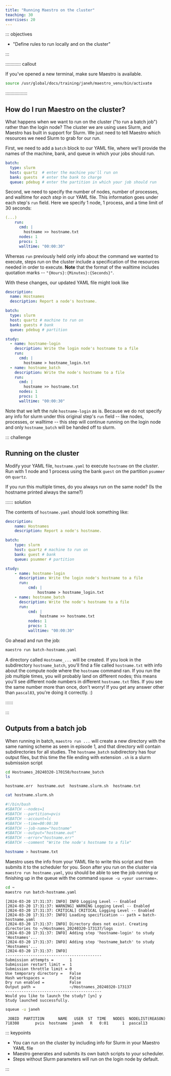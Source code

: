 ```yaml
---
title: "Running Maestro on the cluster"
teaching: 30
exercises: 20
---
```


::: objectives

- "Define rules to run locally and on the cluster"

:::

:::::::::::: callout

If you've opened a new terminal, make sure Maestro is available.

```bash
source /usr/global/docs/training/janeh/maestro_venv/bin/activate
```

:::::::::::::::::

## How do I run Maestro on the cluster?

What happens when we want to run on the cluster ("to run a batch job")
rather than the login node? The cluster we are using uses Slurm, and
Maestro has built in support for Slurm. We just need to tell Maestro
which resources we need Slurm to grab for our run.

First, we need to add a `batch` block to our YAML file, where we'll
provide the names of the machine, bank, and queue in which your jobs
should run.

```yml
batch:
  type: slurm
  host: quartz  # enter the machine you'll run on
  bank: guests  # enter the bank to charge
  queue: pdebug # enter the partition in which your job should run
```

Second, we need to specify the number of nodes, number of processes,
and walltime for _each step_ in our YAML file. This information goes
under each step's `run` field. Here we specify 1 node, 1 process, and
a time limit of 30 seconds:

```yml
(...)
    run:
      cmd: |
        hostname >> hostname.txt
      nodes: 1
      procs: 1
      walltime: "00:00:30"
```

Whereas `run` previously held only info about the command we wanted to
execute, steps run on the cluster include a specification of the
resources needed in order to execute. __Note__ that the format of the
walltime includes quotation marks -- `"{Hours}:{Minutes}:{Seconds}"`.

With these changes, our updated YAML file might look like

```yml
description:
  name: Hostnames
  description: Report a node's hostname.

batch:
  type: slurm
  host: quartz # machine to run on
  bank: guests # bank
  queue: pdebug # partition

study:
  - name: hostname-login
    description: Write the login node's hostname to a file
    run:
      cmd: |
        hostname > hostname_login.txt
  - name: hostname_batch
    description: Write the node's hostname to a file
    run:
      cmd: |
        hostname >> hostname.txt
      nodes: 1
      procs: 1
      walltime: "00:00:30"
```

Note that we left the rule `hostname-login` as is. Because we do not
specify any info for slurm under this original step's `run` field --
like nodes, processes, or walltime -- this step will continue running
on the login node and only `hostname_batch` will be handed off to
slurm.

::: challenge

## Running on the cluster

Modify your YAML file, `hostname.yaml` to execute `hostname` on the
_cluster_.  Run with 1 node and 1 process using the bank `guest` on
the partition `psummer` on `quartz`.

If you run this multiple times, do you always run on the same node?
(Is the hostname printed always the same?)

:::::: solution

The contents of `hostname.yaml` should look something like:

```yml
description:
    name: Hostnames
    description: Report a node's hostname.

batch:
    type: slurm
    host: quartz # machine to run on
    bank: guest # bank
    queue: psummer # partition

study:
    - name: hostname-login
      description: Write the login node's hostname to a file
      run:
          cmd: |
              hostname > hostname_login.txt
    - name: hostname_batch
      description: Write the node's hostname to a file
      run:
          cmd: |
               hostname >> hostname.txt
          nodes: 1
          procs: 1
          walltime: "00:00:30"

```

Go ahead and run the job:

```bash
maestro run batch-hostname.yaml
```

A directory called `Hostname_...` will be created. If you look in the
subdirectory `hostname_batch`, you'll find a file called
`hostname.txt` with info about the compute node where the `hostname`
command ran. If you run the job multiple times, you will probably land
on different nodes; this means you'll see different node numbers in
different `hostname.txt` files. If you see the same number more than
once, don't worry! If you get any answer other than `pascal83`, you're
doing it correctly. :)

::::::

:::

## Outputs from a batch job

When running in batch, `maestro run ...` will create a new directory
with the same naming scheme as seen in episode 1, and that directory
will contain subdirectories for all studies. The `hostname_batch`
subdirectory has four output files, but this time the file ending with
extension `.sh` is a slurm submission script

```bash
cd Hostnames_20240320-170150/hostname_batch
ls
```

```output
hostname.err  hostname.out  hostname.slurm.sh  hostname.txt
```

```bash
cat hostname.slurm.sh
```

```bash
#!/bin/bash
#SBATCH --nodes=1
#SBATCH --partition=pvis
#SBATCH --account=lc
#SBATCH --time=00:00:30
#SBATCH --job-name="hostname"
#SBATCH --output="hostname.out"
#SBATCH --error="hostname.err"
#SBATCH --comment "Write the node's hostname to a file"

hostname > hostname.txt
```

Maestro uses the info from your YAML file to write this script and
then submits it to the scheduler for you. Soon after you run on the
cluster via `maestro run hostname.yaml`, you should be able to see the
job running or finishing up in the queue with the command
`squeue -u «your username»`.

```bash
cd ~
maestro run batch-hostname.yaml
```

```output
[2024-03-20 17:31:37: INFO] INFO Logging Level -- Enabled
[2024-03-20 17:31:37: WARNING] WARNING Logging Level -- Enabled
[2024-03-20 17:31:37: CRITICAL] CRITICAL Logging Level -- Enabled
[2024-03-20 17:31:37: INFO] Loading specification -- path = batch-hostname.yaml
[2024-03-20 17:31:37: INFO] Directory does not exist. Creating directories to ~/Hostnames_20240320-173137/logs
[2024-03-20 17:31:37: INFO] Adding step 'hostname-login' to study 'Hostnames'...
[2024-03-20 17:31:37: INFO] Adding step 'hostname_batch' to study 'Hostnames'...
[2024-03-20 17:31:37: INFO]
------------------------------------------
Submission attempts =       1
Submission restart limit =  1
Submission throttle limit = 0
Use temporary directory =   False
Hash workspaces =           False
Dry run enabled =           False
Output path =               ~/Hostnames_20240320-173137
------------------------------------------
Would you like to launch the study? [yn] y
Study launched successfully.
```

```bash
squeue -u janeh
```

``` output
 JOBID  PARTITION      NAME   USER  ST  TIME   NODES  NODELIST(REASON)
718308       pvis  hostname  janeh   R   0:01      1  pascal13
```

::: keypoints

- You can run on the cluster by including info for Slurm in your
  Maestro YAML file
- Maestro generates and submits its own batch scripts to your
  scheduler.
- Steps without Slurm parameters will run on the login node by
  default.

:::
